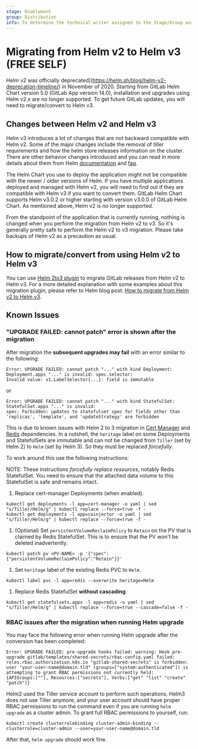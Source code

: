 ```yaml
---
stage: Enablement
group: Distribution
info: To determine the technical writer assigned to the Stage/Group associated with this page, see https://about.gitlab.com/handbook/engineering/ux/technical-writing/#designated-technical-writers
---
```


# Migrating from Helm v2 to Helm v3 **(FREE SELF)**

Helm v2 was officially deprecated](https://helm.sh/blog/helm-v2-deprecation-timeline/) in November of 2020. Starting from GitLab Helm Chart version 5.0 (GitLab App version 14.0), installation and upgrades using Helm v2.x are no longer supported. To get
future GitLab updates, you will need to migrate/convert to Helm v3.

## Changes between Helm v2 and Helm v3

Helm v3 introduces a lot of changes that are not backward compatible with Helm v2. Some of the major changes include the removal of tiller requirements and how the helm store releases information on the cluster. There are other behavior changes introduced and you can read in more details about them from Helm [documentation](https://helm.sh/docs/topics/v2_v3_migration/#overview-of-helm-3-changes) and [faq](https://helm.sh/docs/faq/changes_since_helm2/).

The Helm Chart you use to deploy the application might not be compatible with the newer / older versions of Helm. If you have multiple applications deployed and managed with Helm v2, you will need to find out if they are compatible with Helm v3 if you want to convert them. GitLab Helm Chart supports Helm v3.0.2 or higher starting with version v3.0.0 of GitLab Helm Chart. As mentioned above, Helm v2 is no longer supported.

From the standpoint of the application that is currently running, nothing is changed when you perform the migration from Helm v2 to v3. So it's generally pretty safe to perform the Helm v2 to v3 migration. Please take backups of Helm v2 as a precaution as usual.

## How to migrate/convert from using Helm v2 to Helm v3

You can use [Helm 2to3 plugin](https://github.com/helm/helm-2to3) to migrate GitLab releases from
Helm v2 to Helm v3. For a more detailed explanation with some examples about this migration plugin, please refer to Helm blog post: [How to migrate from Helm v2 to Helm v3](
https://helm.sh/blog/migrate-from-helm-v2-to-helm-v3/).

## Known Issues

### "UPGRADE FAILED: cannot patch" error is shown after the migration

After migration the **subsequent upgrades may fail** with an error similar to the following:

```shell
Error: UPGRADE FAILED: cannot patch "..." with kind Deployment: Deployment.apps "..." is invalid: spec.selector:
Invalid value: v1.LabelSelector{...}: field is immutable
```

or

```shell
Error: UPGRADE FAILED: cannot patch "..." with kind StatefulSet: StatefulSet.apps "..." is invalid:
spec: Forbidden: updates to statefulset spec for fields other than 'replicas', 'template', and 'updateStrategy' are forbidden
```

This is due to known issues with Helm 2 to 3 migration in [Cert Manager](https://github.com/jetstack/cert-manager/issues/2451)
and [Redis](https://github.com/bitnami/charts/issues/3482) dependencies. In a nutshell, the `heritage` label
on some Deployments and StatefulSets are immutable and can not be changed from `Tiller` (set by Helm 2) to `Helm`
(set by Helm 3). So they must be replaced _forcefully_.

To work around this use the following instructions:

NOTE:
These instructions _forcefully replace resources_, notably Redis StatefulSet.
You need to ensure that the attached data volume to this StatefulSet is safe and remains intact.

1. Replace cert-manager Deployments (when enabled).

```shell
kubectl get deployments -l app=cert-manager -o yaml | sed "s/Tiller/Helm/g" | kubectl replace --force=true -f -
kubectl get deployments -l app=cainjector -o yaml | sed "s/Tiller/Helm/g" | kubectl replace --force=true -f -
```

1. (Optional) Set `persistentVolumeReclaimPolicy` to `Retain` on the PV that is claimed by Redis StatefulSet.
   This is to ensure that the PV won't be deleted inadvertently.

```shell
kubectl patch pv <PV-NAME> -p '{"spec":{"persistentVolumeReclaimPolicy":"Retain"}}'
```

1. Set `heritage` label of the existing Redis PVC to `Helm`.

```shell
kubectl label pvc -l app=redis --overwrite heritage=Helm
```

1. Replace Redis StatefulSet **without cascading**.

```shell
kubectl get statefulsets.apps -l app=redis -o yaml | sed "s/Tiller/Helm/g" | kubectl replace --force=true --cascade=false -f -
```

### RBAC issues after the migration when running Helm upgrade

You may face the following error when running Helm upgrade after the conversion has been completed:

```shell
Error: UPGRADE FAILED: pre-upgrade hooks failed: warning: Hook pre-upgrade gitlab/templates/shared-secrets/rbac-config.yaml failed: roles.rbac.authorization.k8s.io "gitlab-shared-secrets" is forbidden: user "your-user-name@domain.tld" (groups=["system:authenticated"]) is attempting to grant RBAC permissions not currently held:
{APIGroups:[""], Resources:["secrets"], Verbs:["get" "list" "create" "patch"]}
```

Helm2 used the Tiller service account to perform such operations. Helm3 does not use Tiller anymore, and your user account should have proper RBAC permissions to run the command even if you are running `helm upgrade` as a cluster admin. To grant full RBAC permissions to yourself, run:

```shell
kubectl create clusterrolebinding cluster-admin-binding --clusterrole=cluster-admin --user=your-user-name@domain.tld
```

After that, `helm upgrade` should work fine.
